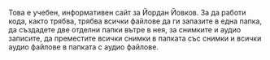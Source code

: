 Това е учебен, информативен сайт за Йордан Йовков. За да работи кода, както трябва, трябва всички файлове да ги запазите в една папка, да създадете две отделни папки вътре в нея, за снимките и аудио записите, да преместите всички снимки в папката със снимки и всички аудио файлове в папката с аудио файлове.
